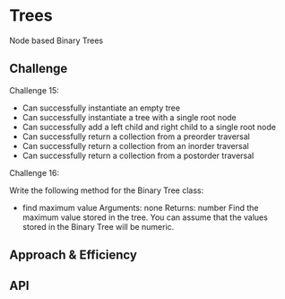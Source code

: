 # Trees
<!-- Short summary or background information -->
Node based Binary Trees

## Challenge
<!-- Description of the challenge -->
Challenge 15:

* Can successfully instantiate an empty tree
* Can successfully instantiate a tree with a single root node
* Can successfully add a left child and right child to a single root node
* Can successfully return a collection from a preorder traversal
* Can successfully return a collection from an inorder traversal
* Can successfully return a collection from a postorder traversal

Challenge 16:

Write the following method for the Binary Tree class:

* find maximum value
Arguments: none
Returns: number
Find the maximum value stored in the tree. You can assume that the values stored in the Binary Tree will be numeric.

## Approach & Efficiency
<!-- What approach did you take? Why? What is the Big O space/time for this approach? -->

## API
<!-- Description of each method publicly available in each of your trees -->
